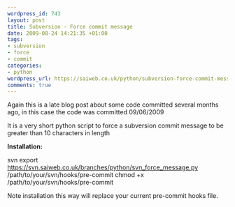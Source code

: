 ```yaml
--- 
wordpress_id: 743
layout: post
title: Subversion - Force commit message
date: 2009-08-24 14:21:35 +01:00
tags: 
- subversion
- force
- commit
categories: 
- python
wordpress_url: https://saiweb.co.uk/python/subversion-force-commit-message
comments: true
---
```

Again this is a late blog post about some code committed several months ago, in this case the code was committed 09/06/2009 

It is a very short python script to force a subversion commit message to be greater than 10 characters in length

<strong>Installation:</strong>

svn export <a href="https://svn.saiweb.co.uk/branches/python/svn_force_message.py">https://svn.saiweb.co.uk/branches/python/svn_force_message.py</a> /path/to/your/svn/hooks/pre-commit
chmod +x /path/to/your/svn/hooks/pre-commit

Note installation this way will replace your current pre-commit hooks file.



